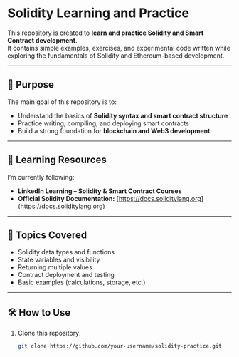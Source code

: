 # Solidity Learning and Practice

This repository is created to **learn and practice Solidity and Smart Contract development**.  
It contains simple examples, exercises, and experimental code written while exploring the fundamentals of Solidity and Ethereum-based development.

---

## 🎯 Purpose

The main goal of this repository is to:
- Understand the basics of **Solidity syntax and smart contract structure**  
- Practice writing, compiling, and deploying smart contracts  
- Build a strong foundation for **blockchain and Web3 development**  

---

## 📘 Learning Resources

I’m currently following:
- **LinkedIn Learning – Solidity & Smart Contract Courses**  
- **Official Solidity Documentation:** [https://docs.soliditylang.org](https://docs.soliditylang.org)

---

## 🧩 Topics Covered

- Solidity data types and functions  
- State variables and visibility  
- Returning multiple values  
- Contract deployment and testing  
- Basic examples (calculations, storage, etc.)

---

## 🛠️ How to Use

1. Clone this repository:
   ```bash
   git clone https://github.com/your-username/solidity-practice.git
